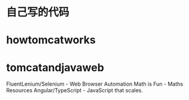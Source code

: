 # 自己写的代码
# howtomcatworks
# tomcatandjavaweb
FluentLenium/Selenium - Web Browser Automation
Math is Fun - Maths Resources
Angular/TypeScript - JavaScript that scales.
